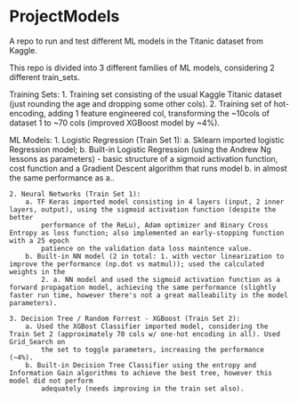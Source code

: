 # ProjectModels
A repo to run and test different ML models in the Titanic dataset from Kaggle.

This repo is divided into 3 different families of ML models, considering 2 different train_sets.

Training Sets:
    1. Training set consisting of the usual Kaggle Titanic dataset (just rounding the age and dropping some other cols).
    2. Training set of hot-encoding, adding 1 feature engineered col, transforming the ~10cols of dataset 1 to ~70 cols (improved XGBoost model by ~4%). 

ML Models:
    1. Logistic Regression (Train Set 1):
        a. Sklearn imported logistic Regression model;
        b. Built-in Logistic Regression (using the Andrew Ng lessons as parameters) - basic structure of a sigmoid activation function, cost function and a 
            Gradient Descent algorithm that runs model b. in almost the same performance as a..

    2. Neural Networks (Train Set 1):
        a. TF Keras imported model consisting in 4 layers (input, 2 inner layers, output), using the sigmoid activation function (despite the better  
            performance of the ReLu), Adam optimizer and Binary Cross Entropy as loss function; also implemented an early-stopping function with a 25 epoch 
            patience on the validation data loss maintence value.
        b. Built-in NN model (2 in total: 1. with vector linearization to improve the performance (np.dot vs matmul)); used the calculated weights in the  
            2. a. NN model and used the sigmoid activation function as a forward propagation model, achieving the same performance (slightly faster run time, however there's not a great malleability in the model parameters).

    3. Decision Tree / Random Forrest - XGBoost (Train Set 2):
        a. Used the XGBost Classifier imported model, considering the Train Set 2 (approximately 70 cols w/ one-hot encoding in all). Used Grid_Search on 
            the set to toggle parameters, increasing the performance (~4%).
        b. Built-in Decision Tree Classifier using the entropy and Information Gain algorithms to achieve the best tree, however this model did not perform 
            adequately (needs improving in the train set also).

